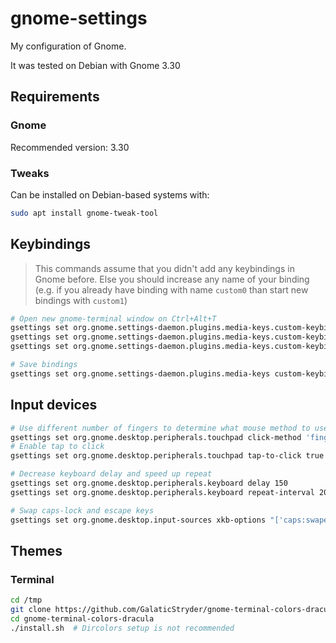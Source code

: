 # gnome-settings

My configuration of Gnome.

It was tested on Debian with Gnome 3.30

## Requirements

### Gnome

Recommended version: 3.30

### Tweaks

Can be installed on Debian-based systems with:

```bash
sudo apt install gnome-tweak-tool
```

## Keybindings

> This commands assume that you didn't add any keybindings in Gnome before.
> Else you should increase any name of your binding
> (e.g. if you already have binding with name `custom0` than start new bindings with `custom1`)

```bash
# Open new gnome-terminal window on Ctrl+Alt+T
gsettings set org.gnome.settings-daemon.plugins.media-keys.custom-keybinding:/org/gnome/settings-daemon/plugins/media-keys/custom-keybindings/custom0/ name "'open-termiinal'"
gsettings set org.gnome.settings-daemon.plugins.media-keys.custom-keybinding:/org/gnome/settings-daemon/plugins/media-keys/custom-keybindings/custom0/ binding "'<Ctrl><Alt>T'"
gsettings set org.gnome.settings-daemon.plugins.media-keys.custom-keybinding:/org/gnome/settings-daemon/plugins/media-keys/custom-keybindings/custom0/ command "'gnome-terminal'"

# Save bindings
gsettings set org.gnome.settings-daemon.plugins.media-keys custom-keybindings "['/org/gnome/settings-daemon/plugins/media-keys/custom-keybindings/custom0/']"
```

## Input devices

```bash
# Use different number of fingers to determine what mouse method to use
gsettings set org.gnome.desktop.peripherals.touchpad click-method 'fingers'
# Enable tap to click
gsettings set org.gnome.desktop.peripherals.touchpad tap-to-click true

# Decrease keyboard delay and speed up repeat
gsettings set org.gnome.desktop.peripherals.keyboard delay 150
gsettings set org.gnome.desktop.peripherals.keyboard repeat-interval 20

# Swap caps-lock and escape keys
gsettings set org.gnome.desktop.input-sources xkb-options "['caps:swapescape']"
```

## Themes

### Terminal

```bash
cd /tmp
git clone https://github.com/GalaticStryder/gnome-terminal-colors-dracula
cd gnome-terminal-colors-dracula
./install.sh  # Dircolors setup is not recommended
```
